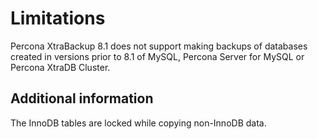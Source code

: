 # Limitations

Percona XtraBackup 8.1 does not support making backups of databases
created in versions prior to 8.1 of MySQL, Percona Server for MySQL or
Percona XtraDB Cluster.

## Additional information

The InnoDB tables are locked while copying non-InnoDB data.
